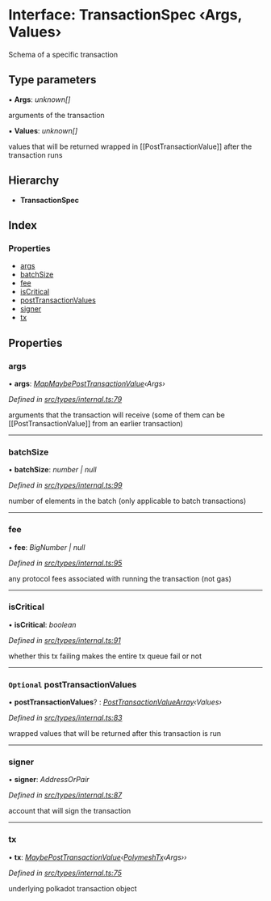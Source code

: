 # Interface: TransactionSpec ‹**Args, Values**›

Schema of a specific transaction

## Type parameters

▪ **Args**: *unknown[]*

arguments of the transaction

▪ **Values**: *unknown[]*

values that will be returned wrapped in [[PostTransactionValue]] after the transaction runs

## Hierarchy

* **TransactionSpec**

## Index

### Properties

* [args](_src_types_internal_.transactionspec.md#args)
* [batchSize](_src_types_internal_.transactionspec.md#batchsize)
* [fee](_src_types_internal_.transactionspec.md#fee)
* [isCritical](_src_types_internal_.transactionspec.md#iscritical)
* [postTransactionValues](_src_types_internal_.transactionspec.md#optional-posttransactionvalues)
* [signer](_src_types_internal_.transactionspec.md#signer)
* [tx](_src_types_internal_.transactionspec.md#tx)

## Properties

###  args

• **args**: *[MapMaybePostTransactionValue](../modules/_src_types_internal_.md#mapmaybeposttransactionvalue)‹Args›*

*Defined in [src/types/internal.ts:79](https://github.com/PolymathNetwork/polymesh-sdk/blob/6f0a424/src/types/internal.ts#L79)*

arguments that the transaction will receive (some of them can be [[PostTransactionValue]] from an earlier transaction)

___

###  batchSize

• **batchSize**: *number | null*

*Defined in [src/types/internal.ts:99](https://github.com/PolymathNetwork/polymesh-sdk/blob/6f0a424/src/types/internal.ts#L99)*

number of elements in the batch (only applicable to batch transactions)

___

###  fee

• **fee**: *BigNumber | null*

*Defined in [src/types/internal.ts:95](https://github.com/PolymathNetwork/polymesh-sdk/blob/6f0a424/src/types/internal.ts#L95)*

any protocol fees associated with running the transaction (not gas)

___

###  isCritical

• **isCritical**: *boolean*

*Defined in [src/types/internal.ts:91](https://github.com/PolymathNetwork/polymesh-sdk/blob/6f0a424/src/types/internal.ts#L91)*

whether this tx failing makes the entire tx queue fail or not

___

### `Optional` postTransactionValues

• **postTransactionValues**? : *[PostTransactionValueArray](../modules/_src_types_internal_.md#posttransactionvaluearray)‹Values›*

*Defined in [src/types/internal.ts:83](https://github.com/PolymathNetwork/polymesh-sdk/blob/6f0a424/src/types/internal.ts#L83)*

wrapped values that will be returned after this transaction is run

___

###  signer

• **signer**: *AddressOrPair*

*Defined in [src/types/internal.ts:87](https://github.com/PolymathNetwork/polymesh-sdk/blob/6f0a424/src/types/internal.ts#L87)*

account that will sign the transaction

___

###  tx

• **tx**: *[MaybePostTransactionValue](../modules/_src_types_internal_.md#maybeposttransactionvalue)‹[PolymeshTx](../modules/_src_types_internal_.md#polymeshtx)‹Args››*

*Defined in [src/types/internal.ts:75](https://github.com/PolymathNetwork/polymesh-sdk/blob/6f0a424/src/types/internal.ts#L75)*

underlying polkadot transaction object
